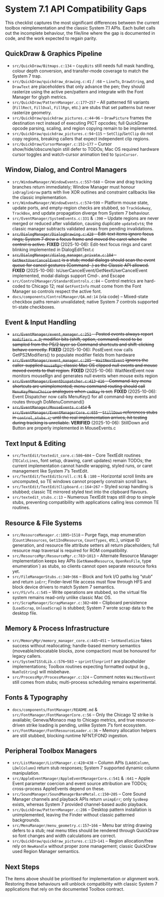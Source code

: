 # System 7.1 API Compatibility Gaps

This checklist captures the most significant differences between the current toolbox reimplementation and the classic System 7.1 APIs. Each bullet calls out the incomplete behaviour, the file/line where the gap is documented in code, and the work expected to regain parity.

## QuickDraw & Graphics Pipeline
- `src/QuickDraw/Bitmaps.c:134` – `CopyBits` still needs full mask handling, colour depth conversion, and transfer-mode coverage to match the System 7 trap.
- `src/QuickDraw/quickdraw_drawing.c:41` / `:68` – `LineTo`, `DrawString`, and `DrawText` are placeholders that only advance the pen; they should rasterize using the active pen/pattern and integrate with the Font Manager for glyph metrics.
- `src/QuickDraw/PatternManager.c:177`–`257` – All patterned fill variants (`FillRect`, `FillOval`, `FillRgn`, etc.) are stubs that set patterns but never rasterize geometry.
- `src/QuickDraw/quickdraw_pictures.c:44`–`96` – `DrawPicture` frames the destination rect instead of executing PICT opcodes; full QuickDraw opcode parsing, scaling, and region copying remain to be implemented.
- `src/QuickDraw/quickdraw_pictures.c:94`–`115` – `SetClip`/`GetClip` do not copy regions, breaking callers that expect independent clip regions.
- `src/QuickDraw/CursorManager.c:151`–`177` – Cursor show/hide/obscure/spin still defer to TODOs; Mac OS required hardware cursor toggles and watch-cursor animation tied to `SpinCursor`.

## Window, Dialog, and Control Managers
- `src/WindowManager/WindowEvents.c:557`–`560` – Grow and drag tracking branches return immediately; Window Manager must honour `inDrag`/`inGrow` parts with live XOR outlines and constraint callbacks like the classic implementation.
- `src/WindowManager/WindowEvents.c:574`–`599` – Platform mouse state, update ports, and empty-region checks are stubbed, so `TrackGoAway`, `TrackBox`, and update propagation diverge from System 7 behaviour.
- `src/EventManager/SystemEvents.c:331` & `:390` – Update regions are never merged or reduced after validation, causing duplicate `updateEvt`s; the classic manager subtracts validated areas from pending invalidations.
- ~~`src/DialogManager/DialogDrawing.c:428` – Edit-text items ignore focus rings; System 7 drew a focus frame and moved the caret when the control is active.~~ **FIXED** (2025-10-06): Edit-text focus rings and caret blinking implemented in DialogEditText.c
- ~~`src/DialogManager/dialog_manager_private.c:104` – `GetNextUserCancelEvent` is a stub; modal dialogs should scan the event queue for cancel gestures (Command-.) as the Classic API allowed.~~ **FIXED** (2025-10-06): IsUserCancelEvent/GetNextUserCancelEvent implemented, modal dialogs support Cmd-. and Escape
- `src/ControlManager/StandardControls.c:84` – Control metrics are hard-coded to Chicago 12; real `GetFontInfo` must come from the Font Manager so controls respect the active font.
- `docs/components/ControlManager/QA.md:14` (via code) – Mixed-state checkbox paths remain unvalidated; native System 7 controls supported tri-state checkboxes.

## Event & Input Handling
- ~~`src/EventManager/event_manager.c:251` – Posted events always report `modifiers = 0`; modifier bits (shift, option, command) need to be sampled from the PS/2 layer so Command shortcuts and shift-clicking behave correctly.~~ **FIXED** (2025-10-06): PostEvent now calls GetPS2Modifiers() to populate modifier fields from hardware
- ~~`src/EventManager/event_manager.c:285` – `WaitNextEvent` ignores the caller-supplied `mouseRgn`; classic Mac OS clipped null events and mouse moved events to that region.~~ **FIXED** (2025-10-06): WaitNextEvent now monitors mouseRgn and generates null events when mouse exits region
- ~~`src/EventManager/EventDispatcher.c:413`–`416` – Command-key menu shortcuts are unimplemented; menu command routing should call `MenuKey`/`MenuChoice` analogues when `cmdKey` is set.~~ **FIXED** (2025-10-06): Event Dispatcher now calls MenuKey() for all command-key events and routes through DoMenuCommand()
- ~~`src/EventManager/MouseEvents.c:454` & `src/EventManager/EventManagerCore.c:655` – `StillDown` references stubs in `control_stubs.c`; until the real implementation arrives, hit testing during tracking is unreliable.~~ **VERIFIED** (2025-10-06): StillDown and Button are properly implemented in MouseEvents.c

## Text Input & Editing
- `src/TextEdit/textedit_core.c:586`–`604` – Core TextEdit routines (`TECalcLines`, font setup, drawing, caret updates) remain TODOs; the current implementation cannot handle wrapping, styled runs, or caret management like System 7’s TextEdit.
- `src/TextEdit/TextEditScroll.c:91` & `:180` – Horizontal scroll limits are uncomputed, so TE windows cannot properly constrain scroll bars.
- `src/TextEdit/TextEditClipboard.c:164`–`267` – Styled scrap handling is stubbed; classic TE mirrored styled text into the clipboard flavours.
- `src/textedit_stubs.c:13` – Numerous TextEdit traps still drop to simple stubs, preventing compatibility with applications calling less common TE routines.

## Resource & File Systems
- `src/ResourceManager.c:1095`–`1518` – Purge flags, map enumeration (`Count1Resources`, `Get1IndResource`, `CountTypes`, etc.), unique ID generation, and resource file attribute setters all return placeholders; full resource map traversal is required for ROM compatibility.
- `src/ResourceMgr/ResourceMgr.c:783`–`1013` – Alternate Resource Manager implementation keeps key APIs (`GetNamedResource`, `OpenResFile`, type enumeration`) as stubs, so clients cannot open separate resource forks yet.
- `src/FileManagerStubs.c:340`–`366` – Block and fork I/O paths log “stub” and return `ioErr`; Finder-level file access must flow through HFS and block device drivers to match System 7 semantics.
- `src/FS/vfs.c:545` – Write operations are stubbed, so the virtual file system remains read-only unlike classic Mac OS.
- `src/ScrapManager/ScrapManager.c:382`–`400` – Clipboard persistence (`LoadScrap`, `UnloadScrap`) is stubbed; System 7 wrote scrap data to the desktop file.

## Memory & Process Infrastructure
- `src/MemoryMgr/memory_manager_core.c:445`–`451` – `SetHandleSize` fakes success without reallocating; handle-based memory semantics (moveable/relocatable blocks, zone compaction) must be honoured for legacy callers.
- `src/System71StdLib.c:576`–`583` – `sprintf`/`snprintf` are placeholder implementations; Toolbox routines expecting formatted output (e.g., `NumToString`) will misbehave.
- `src/ProcessMgr/ProcessManager.c:324` – Comment notes `WaitNextEvent` still comes from stubs; multi-process scheduling remains experimental.

## Fonts & Typography
- `docs/components/FontManager/README.md` & `src/FontManager/FontManagerCore.c:56` – Only the Chicago 12 strike is available; Geneva/Monaco map to Chicago metrics, and true resource-driven strike loading is pending, unlike System 7’s font ecosystem.
- `src/FontManager/FontResourceLoader.c:36` – Memory allocation helpers are still stubbed, blocking runtime NFNT/FOND ingestion.

## Peripheral Toolbox Managers
- `src/ListManager/ListManager.c:428`–`438` – Column APIs (`LAddColumn`, `LDelColumn`) return stub responses; System 7 supported dynamic column manipulation.
- `src/AppleEventManager/AppleEventManagerCore.c:541` & `:641` – Apple Event parameter coercion and event source attribution are TODOs; cross-process AppleEvents depend on these.
- `src/SoundManager/SoundManagerBareMetal.c:150`–`205` – Core Sound Manager channels and playback APIs return `unimpErr`; only `SysBeep` exists, whereas System 7 provided channel-based audio playback.
- `src/QuickDraw/PatternManager.c:286` – Desktop pattern installation is unimplemented, leaving the Finder without classic patterned backgrounds.
- `src/MenuManager/menu_geometry.c:157`–`166` – Menu bar string drawing defers to a stub; real menu titles should be rendered through QuickDraw so font changes and width calculations are correct.
- `src/QuickDraw/quickdraw_pictures.c:123`–`141` – Region allocation/free rely on `NewHandle` without proper zone management; classic QuickDraw used Region Manager semantics.

## Next Steps
The items above should be prioritised for implementation or alignment work. Restoring these behaviours will unblock compatibility with classic System 7 applications that rely on the documented Toolbox contract.
